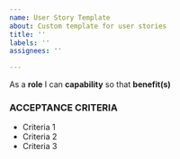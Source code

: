 ```yaml
---
name: User Story Template
about: Custom template for user stories
title: ''
labels: ''
assignees: ''

---
```


As a **role** I can **capability** so that **benefit(s)**

### ACCEPTANCE CRITERIA

+ Criteria 1
+ Criteria 2
+ Criteria 3
